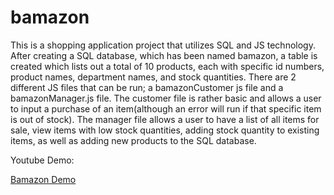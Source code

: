 # bamazon


This is a shopping application project that utilizes SQL and JS technology.  After creating a SQL database, which has been named bamazon, a table is created
which lists out a total of 10 products, each with specific id numbers, product names, department names, and stock quantities.  There are 2 different JS files that
can be run; a bamazonCustomer js file and a bamazonManager.js file.  The customer file is rather basic and allows a user to input a purchase of an item(although an error will run if that specific item is out of stock).  The manager file allows a user to have a list of all items for sale, view items with low stock quantities, adding stock quantity to existing items, as well as adding new products to the SQL database.

Youtube Demo:

[Bamazon Demo](https://www.youtube.com/watch?v=VP7JfELPBxc&feature=youtu.be)